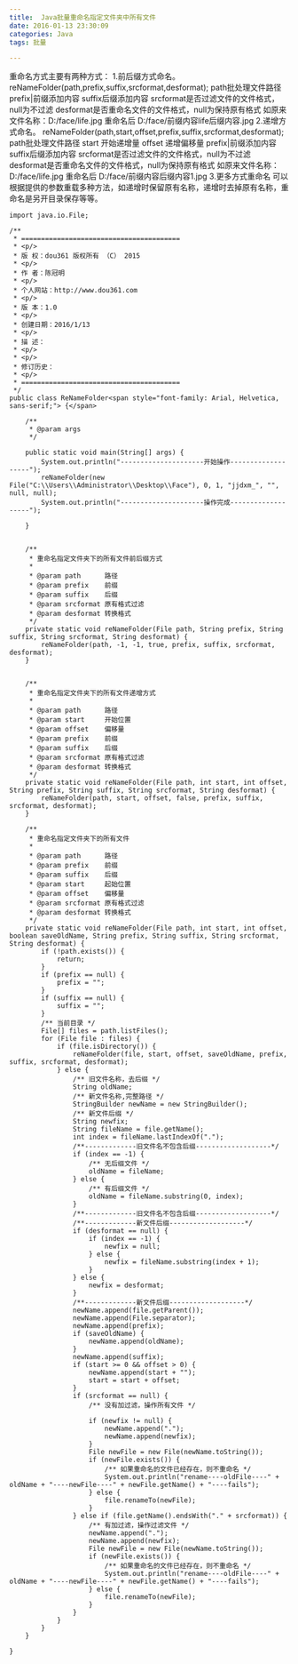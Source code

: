 ```yaml
---
title:  Java批量重命名指定文件夹中所有文件
date: 2016-01-13 23:30:09
categories: Java
tags: 批量

---
```


重命名方式主要有两种方式：
1.前后缀方式命名。
reNameFolder(path,prefix,suffix,srcformat,desformat);
path批处理文件路径
prefix|前缀添加内容
suffix后缀添加内容
srcformat是否过滤文件的文件格式，null为不过滤
desformat是否重命名文件的文件格式，null为保持原有格式
如原来文件名称：D:/face/life.jpg   重命名后 D:/face/前缀内容life后缀内容.jpg
2.递增方式命名。
reNameFolder(path,start,offset,prefix,suffix,srcformat,desformat);
path批处理文件路径
start 开始递增量
offset 递增偏移量
prefix|前缀添加内容
suffix后缀添加内容
srcformat是否过滤文件的文件格式，null为不过滤
desformat是否重命名文件的文件格式，null为保持原有格式
如原来文件名称：D:/face/life.jpg   重命名后 D:/face/前缀内容后缀内容1.jpg
3.更多方式重命名
可以根据提供的参数重载多种方法，如递增时保留原有名称，递增时去掉原有名称，重命名是另开目录保存等等。




	import java.io.File;
	
	/**
	 * ========================================
	 * <p/>
	 * 版 权：dou361 版权所有 （C） 2015
	 * <p/>
	 * 作 者：陈冠明
	 * <p/>
	 * 个人网站：http://www.dou361.com
	 * <p/>
	 * 版 本：1.0
	 * <p/>
	 * 创建日期：2016/1/13
	 * <p/>
	 * 描 述：
	 * <p/>
	 * <p/>
	 * 修订历史：
	 * <p/>
	 * ========================================
	 */
	public class ReNameFolder<span style="font-family: Arial, Helvetica, sans-serif;"> {</span>
	
	    /**
	     * @param args
	     */
	
	    public static void main(String[] args) {
	        System.out.println("---------------------开始操作-------------------");
	        reNameFolder(new File("C:\\Users\\Administrator\\Desktop\\Face"), 0, 1, "jjdxm_", "", null, null);
	        System.out.println("---------------------操作完成-------------------");
	
	    }
	
	
	    /**
	     * 重命名指定文件夹下的所有文件前后缀方式
	     *
	     * @param path      路径
	     * @param prefix    前缀
	     * @param suffix    后缀
	     * @param srcformat 原有格式过滤
	     * @param desformat 转换格式
	     */
	    private static void reNameFolder(File path, String prefix, String suffix, String srcformat, String desformat) {
	        reNameFolder(path, -1, -1, true, prefix, suffix, srcformat, desformat);
	    }
	
	
	    /**
	     * 重命名指定文件夹下的所有文件递增方式
	     *
	     * @param path      路径
	     * @param start     开始位置
	     * @param offset    偏移量
	     * @param prefix    前缀
	     * @param suffix    后缀
	     * @param srcformat 原有格式过滤
	     * @param desformat 转换格式
	     */
	    private static void reNameFolder(File path, int start, int offset, String prefix, String suffix, String srcformat, String desformat) {
	        reNameFolder(path, start, offset, false, prefix, suffix, srcformat, desformat);
	    }
	
	    /**
	     * 重命名指定文件夹下的所有文件
	     *
	     * @param path      路径
	     * @param prefix    前缀
	     * @param suffix    后缀
	     * @param start     起始位置
	     * @param offset    偏移量
	     * @param srcformat 原有格式过滤
	     * @param desformat 转换格式
	     */
	    private static void reNameFolder(File path, int start, int offset, boolean saveOldName, String prefix, String suffix, String srcformat, String desformat) {
	        if (!path.exists()) {
	            return;
	        }
	        if (prefix == null) {
	            prefix = "";
	        }
	        if (suffix == null) {
	            suffix = "";
	        }
	        /** 当前目录 */
	        File[] files = path.listFiles();
	        for (File file : files) {
	            if (file.isDirectory()) {
	                reNameFolder(file, start, offset, saveOldName, prefix, suffix, srcformat, desformat);
	            } else {
	                /** 旧文件名称，去后缀 */
	                String oldName;
	                /** 新文件名称,完整路径 */
	                StringBuilder newName = new StringBuilder();
	                /** 新文件后缀 */
	                String newfix;
	                String fileName = file.getName();
	                int index = fileName.lastIndexOf(".");
	                /**-------------旧文件名不包含后缀-------------------*/
	                if (index == -1) {
	                    /** 无后缀文件 */
	                    oldName = fileName;
	                } else {
	                    /** 有后缀文件 */
	                    oldName = fileName.substring(0, index);
	                }
	                /**-------------旧文件名不包含后缀-------------------*/
	                /**-------------新文件后缀-------------------*/
	                if (desformat == null) {
	                    if (index == -1) {
	                        newfix = null;
	                    } else {
	                        newfix = fileName.substring(index + 1);
	                    }
	                } else {
	                    newfix = desformat;
	                }
	                /**-------------新文件后缀-------------------*/
	                newName.append(file.getParent());
	                newName.append(File.separator);
	                newName.append(prefix);
	                if (saveOldName) {
	                    newName.append(oldName);
	                }
	                newName.append(suffix);
	                if (start >= 0 && offset > 0) {
	                    newName.append(start + "");
	                    start = start + offset;
	                }
	                if (srcformat == null) {
	                    /** 没有加过滤，操作所有文件 */
	
	                    if (newfix != null) {
	                        newName.append(".");
	                        newName.append(newfix);
	                    }
	                    File newFile = new File(newName.toString());
	                    if (newFile.exists()) {
	                        /** 如果重命名的文件已经存在，则不重命名 */
	                        System.out.println("rename----oldFile----" + oldName + "----newFile----" + newFile.getName() + "----fails");
	                    } else {
	                        file.renameTo(newFile);
	                    }
	                } else if (file.getName().endsWith("." + srcformat)) {
	                    /** 有加过滤，操作过滤文件 */
	                    newName.append(".");
	                    newName.append(newfix);
	                    File newFile = new File(newName.toString());
	                    if (newFile.exists()) {
	                        /** 如果重命名的文件已经存在，则不重命名 */
	                        System.out.println("rename----oldFile----" + oldName + "----newFile----" + newFile.getName() + "----fails");
	                    } else {
	                        file.renameTo(newFile);
	                    }
	                }
	            }
	        }
	    }
	
	}



